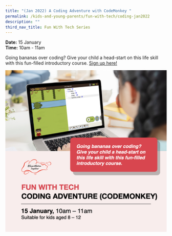 ```yaml
---
title: "(Jan 2022) A Coding Adventure with CodeMonkey "
permalink: /kids-and-young-parents/fun-with-tech/coding-jan2022
description: ""
third_nav_title: Fun With Tech Series
---
```


**Date:** 15 January
<br> **Time:** 10am - 11am

Going bananas over coding? Give your child a head-start on this life skill with this fun-filled introductory course. 
[Sign up here! ](https://go.gov.sg/kypcodingadventure-jan22)

![Coding workshop for kids](/images/15-Jan-kids.png)